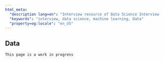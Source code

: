 ```yaml
---
html_meta:
  "description lang=en": "Interview resource of Data Science Interview focusing on Data processing."
  "keywords": "interview, data science, machine learning, Data"
  "property=og:locale": "en_US"
---
```


## Data

```{warning}
This page is a work in progress
```